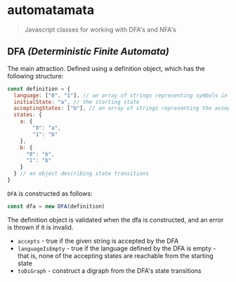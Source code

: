 # automatamata

> Javascript classes for working with DFA's and NFA's

## DFA _(Deterministic Finite Automata)_

The main attraction. Defined using a definition object, which has the following structure:

```js
const definition = {
  language: ["0", "1"], // an array of strings representing symbols in the language
  initialState: "a", // the starting state
  acceptingStates: ["b"], // an array of strings representing the accepting states
  states: {
    a: {
        "0": "a",
        "1": "b"
    },
    b: {
      "0": "b",
      "1": "b"
    }
  } // an object describing state transitions
}
```

`DFA` is constructed as follows:

```js
const dfa = new DFA(definition)
```

The definition object is validated when the dfa is constructed, and an error is thrown if it is invalid.

- `accepts` - true if the given string is accepted by the DFA
- `languageIsEmpty` - true if the language defined by the DFA is empty - that is, none of the accepting states are reachable from the starting state
- `toDiGraph` - construct a digraph from the DFA's state transitions
